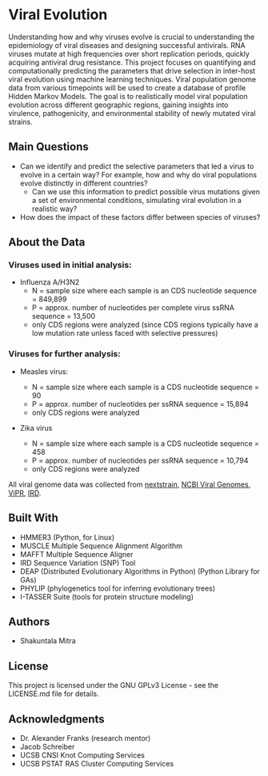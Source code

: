 # Viral Evolution
Understanding how and why viruses evolve is crucial to understanding the epidemiology of viral diseases and designing successful antivirals. RNA viruses mutate at high frequencies over short replication periods, quickly acquiring antiviral drug resistance. This project focuses on quantifying and computationally predicting the parameters that drive selection in inter-host viral evolution using machine learning techniques. Viral population genome data from various timepoints will be used to create a database of profile Hidden Markov Models. The goal is to realistically model viral population evolution across different geographic regions, gaining insights into virulence, pathogenicity, and environmental stability of newly mutated viral strains.

## Main Questions
+ Can we identify and predict the selective parameters that led a virus to evolve in a certain way? For example, how and why do viral populations evolve distinctly in different countries?
    + Can we use this information to predict possible virus mutations given a set of environmental conditions, simulating viral evolution in a realistic way?
+ How does the impact of these factors differ between species of viruses?

## About the Data
### Viruses used in initial analysis: 
+ Influenza A/H3N2
    + N = sample size where each sample is an CDS nucleotide sequence = 849,899
    + P = approx. number of nucleotides per complete virus ssRNA sequence = 13,500
    + only CDS regions were analyzed (since CDS regions typically have a low mutation rate unless faced with selective pressures)
### Viruses for further analysis:
+ Measles virus:
    + N = sample size where each sample is a CDS nucleotide sequence = 90
    + P = approx. number of nucleotides per ssRNA sequence = 15,894
    + only CDS regions were analyzed

+ Zika virus
    + N = sample size where each sample is a CDS nucleotide sequence = 458
    + P = approx. number of nucleotides per ssRNA sequence = 10,794
    + only CDS regions were analyzed

All viral genome data was collected from [nextstrain](http://www.nextstrain.org/ "nextstrain"), [NCBI Viral Genomes](https://www.ncbi.nlm.nih.gov/genome/viruses/), [ViPR](https://www.viprbrc.org/brc/home.spg?decorator=vipr "Virus Pathogen Resource"), [IRD](https://www.fludb.org/brc/home.spg?decorator=influenza).

## Built With
+ HMMER3 (Python, for Linux)
+ MUSCLE Multiple Sequence Alignment Algorithm
+ MAFFT Multiple Sequence Aligner
+ IRD Sequence Variation (SNP) Tool
+ DEAP (Distributed Evolutionary Algorithms in Python) (Python Library for GAs)
+ PHYLIP (phylogenetics tool for inferring evolutionary trees)
+ I-TASSER Suite (tools for protein structure modeling)

## Authors
+ Shakuntala Mitra

## License
This project is licensed under the GNU GPLv3 License - see the LICENSE.md file for details.

## Acknowledgments
+ Dr. Alexander Franks (research mentor)
+ Jacob Schreiber
+ UCSB CNSI Knot Computing Services
+ UCSB PSTAT RAS Cluster Computing Services
